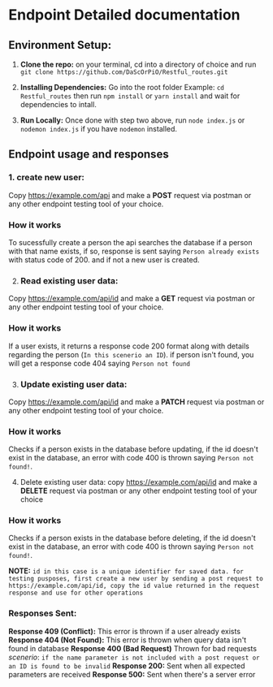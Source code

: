 # Endpoint Detailed documentation

## Environment Setup:
1. **Clone the repo:** on your terminal, cd into a directory of choice and run `git clone https://github.com/DaScOrPiO/Restful_routes.git`

2. **Installing Dependencies:** Go into the root folder Example: `cd Restful_routes` then run `npm install` or `yarn install` and wait for dependencies to intall.

3. **Run Locally:** Once done with step two above, run `node index.js` or `nodemon index.js` if you have `nodemon` installed.

## Endpoint usage and responses

### 1. create new user:
Copy https://example.com/api and make a **POST** request via postman or any other endpoint testing tool of your choice.

### How it works
To sucessfully create a person the api searches the database if a person with that name exists, if so, response is sent saying `Person already exists` with status code of 200. and if not a new user is created.

2. ### Read existing user data:
Copy https://example.com/api/id and make a **GET** request via postman or any other endpoint testing tool of your choice. 

### How it works
If a user exists, it returns a response code 200 format along with details regarding the person (`In this scenerio an ID`). if person isn't found, you will get a response code 404 saying `Person not found`

3. ### Update existing user data:
Copy https://example.com/api/id and make a **PATCH** request via postman or any other endpoint testing tool of your choice.

### How it works
Checks if a person exists in the database before updating, if the id doesn't exist in the database, an error with code 400 is thrown saying `Person not found!`.

4. Delete existing user data: copy https://example.com/api/id and make a **DELETE** request via postman or any other endpoint testing tool of your choice

### How it works
Checks if a person exists in the database before deleting, if the id doesn't exist in the database, an error with code 400 is thrown saying `Person not found!`.

**NOTE:** `id in this case is a unique identifier for saved data. for testing pusposes, first create a new user by sending a post request to https://example.com/api/id, copy the id value returned in the request response and use for other operations`

### Responses Sent:
**Response 409 (Conflict):** This error is thrown if a user already exists
**Response 404 (Not Found):** This error is thrown when query data isn't found in database
**Response 400 (Bad Request)** Thrown for bad requests *scenerio*: `if the name parameter is not included with a post request or an ID is found to be invalid`
**Response 200:** Sent when all expected parameters are received
**Response 500:** Sent when there's a server error
